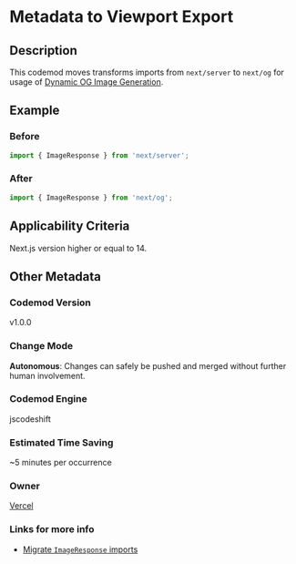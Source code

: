 # Metadata to Viewport Export

## Description

This codemod moves transforms imports from `next/server` to `next/og` for usage of [Dynamic OG Image Generation](https://nextjs.org/docs/app/building-your-application/optimizing/metadata#dynamic-image-generation).

## Example

### Before

```jsx
import { ImageResponse } from 'next/server';
```

### After

```jsx
import { ImageResponse } from 'next/og';
```

## Applicability Criteria

Next.js version higher or equal to 14.

## Other Metadata

### Codemod Version

v1.0.0

### Change Mode

**Autonomous**: Changes can safely be pushed and merged without further human involvement.

### **Codemod Engine**

jscodeshift

### Estimated Time Saving

~5 minutes per occurrence

### Owner

[Vercel](https://github.com/vercel)

### Links for more info

-   [Migrate `ImageResponse` imports](https://nextjs.org/docs/pages/building-your-application/upgrading/codemods#migrate-imageresponse-imports)
